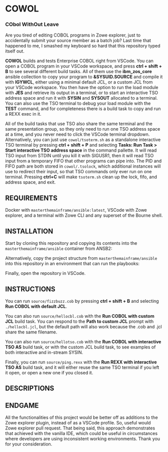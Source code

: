 # COWOL
### CObol WithOut Leave
Are you tired of editing COBOL programs in Zowe explorer, just to accidentally submit your source member as a batch job? Last time that happened to me, I smashed my keyboard so hard that this repository typed itself out.

**COWOL** builds and tests Enterprise COBOL right from VSCode. You can open a COBOL program in your VSCode workspace, and press **ctrl + shift + B** to see several different build tasks. All of them use the **ibm_zos_core** ansible collection to copy your program to **&SYSUID.SOURCE** and compile it with **IGYWCL**, either using a minimal default JCL, or a custom JCL from your VSCode workspace. You then have the option to run the load module with **JES** and retrieve its output in a terminal, or to start an interactive TSO address space and run it with **SYSIN** and **SYSOUT** allocated to a terminal. You can also use the TSO terminal to debug your load module with the **TEST** command, and for completeness there is a build task to copy and run a REXX exec in it.

All of the build tasks that use TSO also share the same terminal and the same presentation group, so they only need to run one TSO address space at a time, and you never need to click the VSCode terminal dropdown. Alternatively, you can just use `cowol/tsoterm.sh` as a standalone interactive TSO terminal by pressing **ctrl + shift + P** and selecting **Tasks: Run Task > Start interactive TSO address space** in the command pallette. It will read TSO input from STDIN until you kill it with SIGUSR1, then it will read TSO input from a temporary FIFO that other programs can pipe into. The PID and FIFO path are both stored in `cowol/.tsolock`, which additional instances will use to redirect their input, so that TSO commands only ever run on one terminal. Pressing **ctrl+C** will make `tsoterm.sh` clean up the lock, fifo, and address space, and exit.

## REQUIREMENTS
Docker with `masterthemainframe/ansible:latest`, VSCode with Zowe explorer, and a terminal with Zowe CLI and any superset of the Bourne shell.

## INSTALLATION
Start by cloning this repository and copying its contents into the `masterthemainframe/ansible` container from ANSB2:

Alternatively, copy the project structure from `masterthemainframe/ansible` into this repository in an environment that can run the playbooks:

Finally, open the repository in VSCode.

## INSTRUCTIONS
You can run `source/fizzbuzz.cob` by pressing **ctrl + shift + B** and selecting **Run COBOL with default JCL**.

You can also run `source/hellocbl.cob` with the **Run COBOL with custom JCL** build task. You can respond to the **Path to custom JCL** prompt with `./hellocbl.jcl`, but the default path will also work because the .cob and .jcl share the same filename.

You can also run `source/hellotso.cob` with the **Run COBOL with interactive TSO AS** build task, or with the custom JCL build task, to see examples of both interactive and in-stream SYSIN.

Finally, you can run `source/ping.rexx` with the **Run REXX with interactive TSO AS** build task, and it will either reuse the same TSO terminal if you left it open, or open a new one if you closed it.

## DESCRIPTIONS


## ENDGAME
All the functionalities of this project would be better off as additions to the Zowe explorer plugin, instead of as a VSCode profile. So, useful would Zowe explorer pull request. That being said, this approach demonstrates that achieved with the vanilla IDE, which could be useful in circumstances where developers are using inconsistent working environments. Thank you for your consideration.
